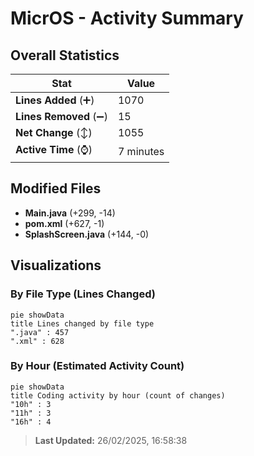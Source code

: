 # MicrOS - Activity Summary 

## Overall Statistics

| Stat                   | Value                                                             |
| ---------------------- | ----------------------------------------------------------------- |
| **Lines Added** (➕)   | 1070                                          |
| **Lines Removed** (➖) | 15                                        |
| **Net Change** (↕)    | 1055                |
| **Active Time** (⌚)   | 7 minutes |


## Modified Files
- **Main.java** (+299, -14)
- **pom.xml** (+627, -1)
- **SplashScreen.java** (+144, -0)

## Visualizations

### By File Type (Lines Changed)

```mermaid
pie showData
title Lines changed by file type
".java" : 457
".xml" : 628
```

### By Hour (Estimated Activity Count)

```mermaid
pie showData
title Coding activity by hour (count of changes)
"10h" : 3
"11h" : 3
"16h" : 4
```


> **Last Updated:** 26/02/2025, 16:58:38